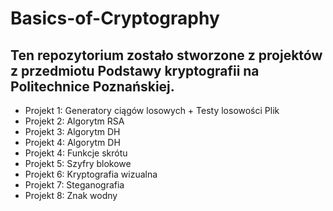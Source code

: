 # Basics-of-Cryptography

## Ten repozytorium zostało stworzone z projektów z przedmiotu Podstawy kryptografii na Politechnice Poznańskiej.
* Projekt 1: Generatory ciągów losowych + Testy losowości Plik
* Projekt 2: Algorytm RSA
* Projekt 3: Algorytm DH
* Projekt 4: Algorytm DH
* Projekt 4: Funkcje skrótu
* Projekt 5: Szyfry blokowe
* Projekt 6: Kryptografia wizualna
* Projekt 7: Steganografia
* Projekt 8: Znak wodny
